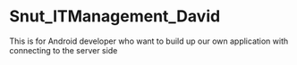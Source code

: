 Snut_ITManagement_David
=======================

This is for Android developer who want to build up our own application with connecting to the server side
